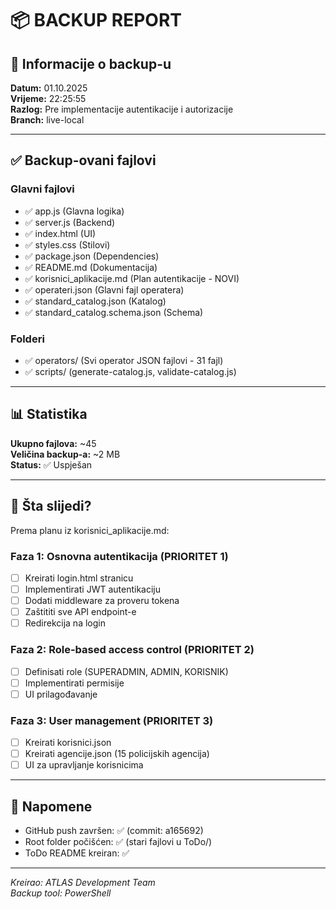 # 📦 BACKUP REPORT

## 📅 Informacije o backup-u

**Datum:** 01.10.2025  
**Vrijeme:** 22:25:55  
**Razlog:** Pre implementacije autentikacije i autorizacije  
**Branch:** live-local  

---

## ✅ Backup-ovani fajlovi

### Glavni fajlovi
- ✅ app.js (Glavna logika)
- ✅ server.js (Backend)
- ✅ index.html (UI)
- ✅ styles.css (Stilovi)
- ✅ package.json (Dependencies)
- ✅ README.md (Dokumentacija)
- ✅ korisnici_aplikacije.md (Plan autentikacije - NOVI)
- ✅ operateri.json (Glavni fajl operatera)
- ✅ standard_catalog.json (Katalog)
- ✅ standard_catalog.schema.json (Schema)

### Folderi
- ✅ operators/ (Svi operator JSON fajlovi - 31 fajl)
- ✅ scripts/ (generate-catalog.js, validate-catalog.js)

---

## 📊 Statistika

**Ukupno fajlova:** ~45  
**Veličina backup-a:** ~2 MB  
**Status:** ✅ Uspješan  

---

## 🎯 Šta slijedi?

Prema planu iz korisnici_aplikacije.md:

### Faza 1: Osnovna autentikacija (PRIORITET 1)
- [ ] Kreirati login.html stranicu
- [ ] Implementirati JWT autentikaciju
- [ ] Dodati middleware za proveru tokena
- [ ] Zaštititi sve API endpoint-e
- [ ] Redirekcija na login

### Faza 2: Role-based access control (PRIORITET 2)
- [ ] Definisati role (SUPERADMIN, ADMIN, KORISNIK)
- [ ] Implementirati permisije
- [ ] UI prilagođavanje

### Faza 3: User management (PRIORITET 3)
- [ ] Kreirati korisnici.json
- [ ] Kreirati agencije.json (15 policijskih agencija)
- [ ] UI za upravljanje korisnicima

---

## 📝 Napomene

- GitHub push završen: ✅ (commit: a165692)
- Root folder počišćen: ✅ (stari fajlovi u ToDo/)
- ToDo README kreiran: ✅

---

*Kreirao: ATLAS Development Team*  
*Backup tool: PowerShell*
